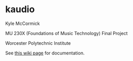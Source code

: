 # kaudio
Kyle McCormick

MU 230X (Foundations of Music Technology) Final Project

Worcester Polytechnic Institute

See [this wiki page](https://wiki.wpi.edu/vjmedia/KAudio_Python_Library#Demo_Video) for documentation.
